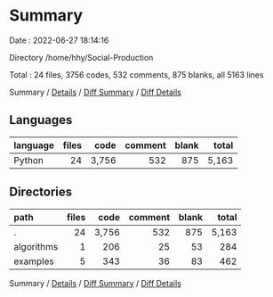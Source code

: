 # Summary

Date : 2022-06-27 18:14:16

Directory /home/hhy/Social-Production

Total : 24 files,  3756 codes, 532 comments, 875 blanks, all 5163 lines

Summary / [Details](details.md) / [Diff Summary](diff.md) / [Diff Details](diff-details.md)

## Languages
| language | files | code | comment | blank | total |
| :--- | ---: | ---: | ---: | ---: | ---: |
| Python | 24 | 3,756 | 532 | 875 | 5,163 |

## Directories
| path | files | code | comment | blank | total |
| :--- | ---: | ---: | ---: | ---: | ---: |
| . | 24 | 3,756 | 532 | 875 | 5,163 |
| algorithms | 1 | 206 | 25 | 53 | 284 |
| examples | 5 | 343 | 36 | 83 | 462 |

Summary / [Details](details.md) / [Diff Summary](diff.md) / [Diff Details](diff-details.md)